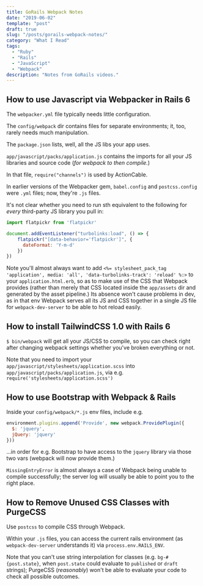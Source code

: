 ```yaml
---
title: GoRails Webpack Notes
date: "2019-06-02"
template: "post"
draft: true
slug: "/posts/gorails-webpack-notes/"
category: "What I Read"
tags:
  - "Ruby"
  - "Rails"
  - "JavaScript"
  - "Webpack"
description: "Notes from GoRails videos."
---
```


## How to use Javascript via Webpacker in Rails 6 

The `webpacker.yml` file typically needs little configuration.

The `config/webpack` dir contains files for separate environments; it, too, rarely needs much manipulation.

The `package.json` lists, well, all the JS libs your app uses.

`app/javascript/packs/application.js` contains the imports for all your JS libraries and source code (_for webpack to then compile._)

In that file, `require("channels")` is used by ActionCable. 

In earlier versions of the Webpacker gem, `babel.config` and `postcss.config` were `.yml` files; now, they're `.js` files.

It's not clear whether you need to run sth equivalent to the following for _every_ third-party JS library you pull in:

```javascript
import flatpickr from 'flatpickr'

document.addEventListener("turbolinks:load", () => {
    flatpickr("[data-behavior='flatpickr']", {
      dateFormat: 'Y-m-d'
    })  
})
```

Note you'll almost always want to add `<%= stylesheet_pack_tag 'application', media: 'all', 'data-turbolinks-track': 'reload' %:>` to your `application.html.erb`, so as to make use of the CSS that Webpack provides (rather than merely that CSS located inside the `app/assets` dir and generated by the asset pipeline.) Its absence won't cause problems in dev, as in that env Webpack serves all its JS and CSS together in a single JS file for `webpack-dev-server` to be able to hot reload easily.


## How to install TailwindCSS 1.0 with Rails 6 

`$ bin/webpack` will get all your JS/CSS to compile, so you can check right after changing webpack settings whether you've broken everything or not. 

Note that you need to import your `app/javascript/stylesheets/application.scss` into `app/javascript/packs/application.js`, via e.g. `require('stylesheets/application.scss')`


## How to use Bootstrap with Webpack & Rails 

Inside your `config/webpack/*.js` env files, include e.g.
```javascript
environment.plugins.append('Provide', new webpack.ProvidePlugin({
  $: 'jquery',
  jQuery: 'jquery'
}))
```
...in order for e.g. Bootstrap to have access to the `jquery` library via those two vars (webpack will now provide them.)

`MissingEntryError` is almost always a case of Webpack being unable to compile successfully; the server log will usually be able to point you to the right place.


## How to Remove Unused CSS Classes with PurgeCSS

Use `postcss` to compile CSS through Webpack.

Within your `.js` files, you can access the current rails environment (as `webpack-dev-server` understands it) via `process.env.RAILS_ENV`.

Note that you can't use string interpolation for classes (e.g. `bg-#{post.state}`, when `post.state` could evaluate to `published` or `draft` strings); PurgeCSS (_reasonably_) won't be able to evaluate your code to check all possible outcomes. 
